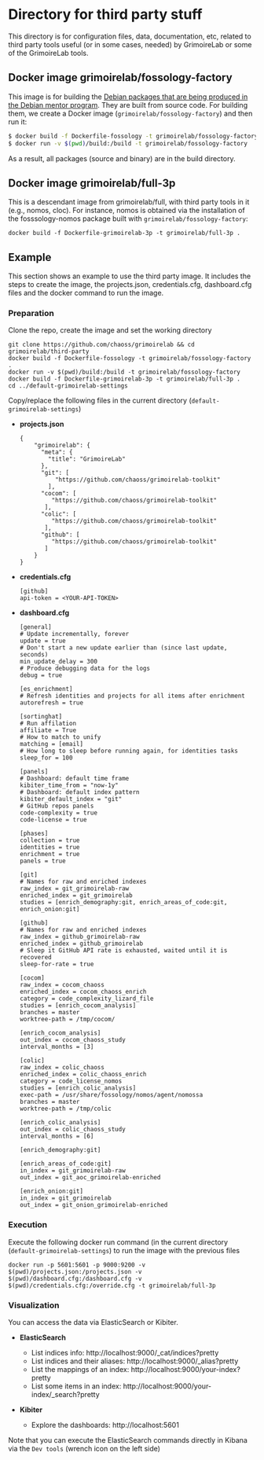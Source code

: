 # Directory for third party stuff

This directory is for configuration files, data, documentation, etc,
related to third party tools useful (or in some cases, needed)
by GrimoireLab or some of the GrimoireLab tools.

## Docker image grimoirelab/fossology-factory

This image is for building the
[Debian packages that are being produced in the Debian mentor program](https://mentors.debian.net/package/fossology).
They are built from source code.
For building them, we create a Docker image
(`grimoirelab/fossology-factory`) and then run it:

```bash
$ docker build -f Dockerfile-fossology -t grimoirelab/fossology-factory .
$ docker run -v $(pwd)/build:/build -t grimoirelab/fossology-factory
```

As a result, all packages (source and binary) are in the build directory.

## Docker image grimoirelab/full-3p

This is a descendant image from grimoirelab/full, with third party tools in it (e.g., nomos, cloc). For instance,
nomos is obtained via the installation of the fosssology-nomos package built with `grimoirelab/fossology-factory`:

```
docker build -f Dockerfile-grimoirelab-3p -t grimoirelab/full-3p .
```

## Example
This section shows an example to use the third party image. It includes the steps to create the image, the projects.json, credentials.cfg,
dashboard.cfg files and the docker command to run the image.

### Preparation
Clone the repo, create the image and set the working directory
```
git clone https://github.com/chaoss/grimoirelab && cd grimoirelab/third-party
docker build -f Dockerfile-fossology -t grimoirelab/fossology-factory .
docker run -v $(pwd)/build:/build -t grimoirelab/fossology-factory
docker build -f Dockerfile-grimoirelab-3p -t grimoirelab/full-3p .
cd ../default-grimoirelab-settings
```

Copy/replace the following files in the current directory (`default-grimoirelab-settings`)

- **projects.json**
    ```
    {
        "grimoirelab": {
          "meta": {
            "title": "GrimoireLab"
          },
          "git": [
              "https://github.com/chaoss/grimoirelab-toolkit"
            ],
          "cocom": [
             "https://github.com/chaoss/grimoirelab-toolkit"
           ],
          "colic": [
             "https://github.com/chaoss/grimoirelab-toolkit"
           ],
          "github": [
             "https://github.com/chaoss/grimoirelab-toolkit"
           ]
        }
    }
    ```

- **credentials.cfg**
    ```
    [github]
    api-token = <YOUR-API-TOKEN>
    ```

- **dashboard.cfg**
    ```
    [general]
    # Update incrementally, forever
    update = true
    # Don't start a new update earlier than (since last update, seconds)
    min_update_delay = 300
    # Produce debugging data for the logs
    debug = true
    
    [es_enrichment]
    # Refresh identities and projects for all items after enrichment
    autorefresh = true
    
    [sortinghat]
    # Run affilation
    affiliate = True
    # How to match to unify
    matching = [email]
    # How long to sleep before running again, for identities tasks
    sleep_for = 100
    
    [panels]
    # Dashboard: default time frame
    kibiter_time_from = "now-1y"
    # Dashboard: default index pattern
    kibiter_default_index = "git"
    # GitHub repos panels
    code-complexity = true
    code-license = true
    
    [phases]
    collection = true
    identities = true
    enrichment = true
    panels = true
    
    [git]
    # Names for raw and enriched indexes
    raw_index = git_grimoirelab-raw
    enriched_index = git_grimoirelab
    studies = [enrich_demography:git, enrich_areas_of_code:git, enrich_onion:git]
    
    [github]
    # Names for raw and enriched indexes
    raw_index = github_grimoirelab-raw
    enriched_index = github_grimoirelab
    # Sleep it GitHub API rate is exhausted, waited until it is recovered
    sleep-for-rate = true
    
    [cocom]
    raw_index = cocom_chaoss
    enriched_index = cocom_chaoss_enrich
    category = code_complexity_lizard_file
    studies = [enrich_cocom_analysis]
    branches = master
    worktree-path = /tmp/cocom/
    
    [enrich_cocom_analysis]
    out_index = cocom_chaoss_study
    interval_months = [3]
    
    [colic]
    raw_index = colic_chaoss
    enriched_index = colic_chaoss_enrich
    category = code_license_nomos
    studies = [enrich_colic_analysis]
    exec-path = /usr/share/fossology/nomos/agent/nomossa
    branches = master
    worktree-path = /tmp/colic
    
    [enrich_colic_analysis]
    out_index = colic_chaoss_study
    interval_months = [6]
    
    [enrich_demography:git]
    
    [enrich_areas_of_code:git]
    in_index = git_grimoirelab-raw
    out_index = git_aoc_grimoirelab-enriched
    
    [enrich_onion:git]
    in_index = git_grimoirelab
    out_index = git_onion_grimoirelab-enriched
    ```

### Execution

Execute the following docker run command (in the current directory (`default-grimoirelab-settings`) to run the image with the previous files
```
docker run -p 5601:5601 -p 9000:9200 -v $(pwd)/projects.json:/projects.json -v $(pwd)/dashboard.cfg:/dashboard.cfg -v $(pwd)/credentials.cfg:/override.cfg -t grimoirelab/full-3p
```

### Visualization

You can access the data via ElasticSearch or Kibiter.

- **ElasticSearch**
    - List indices info: http://localhost:9000/_cat/indices?pretty
    - List indices and their aliases: http://localhost:9000/_alias?pretty
    - List the mappings of an index: http://localhost:9000/your-index?pretty
    - List some items in an index: http://localhost:9000/your-index/_search?pretty

- **Kibiter**
    - Explore the dashboards: http://localhost:5601

Note that you can execute the ElasticSearch commands directly in Kibana via the `Dev tools` (wrench icon on the left side)
